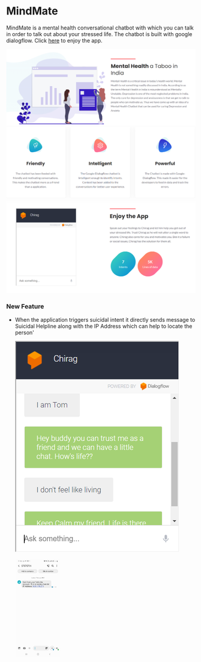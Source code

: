 # MindMate
MindMate is a mental health conversational chatbot with which you can talk in order to talk out about your stressed life. The chatbot is built with google dialogflow.
Click <a href="https://sourabh943.github.io/MindMate//">here</a> to enjoy the app.

<img src="screenshots/ss4.PNG">

<img src="screenshots/ss2.PNG">

<img src="screenshots/ss3.PNG">

### New Feature
- When the application triggers suicidal intent it directly sends message to Suicidal Helpline along with the IP Address which can help to locate the person'

  <div>
    <img src="screenshots/feature1.PNG"><br><br><img src="screenshots/msg.jpg" width="25%">
  </div>
